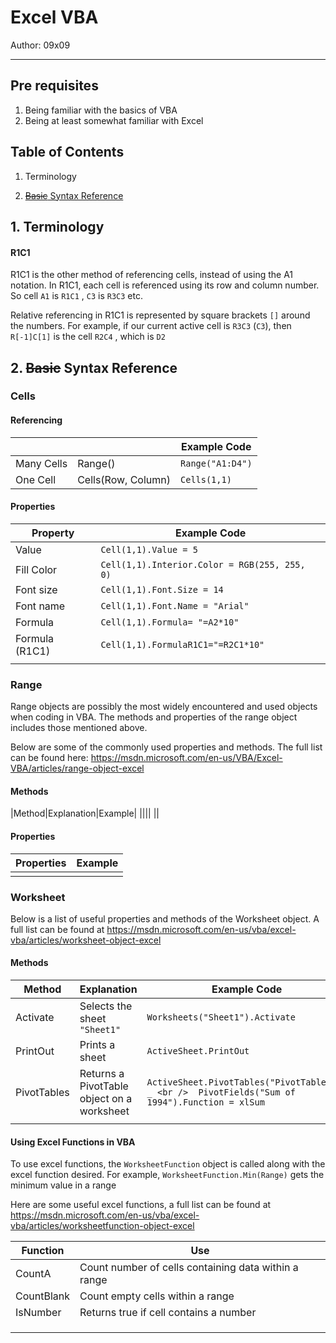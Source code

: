 # Excel VBA

Author: 09x09



---

## Pre requisites

1. Being familiar with the basics of VBA
2.  Being at least somewhat familiar with Excel



## Table of Contents

1. Terminology

2. [~~Basic~~ Syntax Reference](#2)

   

## 1. Terminology <a name="1"></a>

#### R1C1 

R1C1 is the other method of referencing cells, instead of using the A1 notation. In R1C1, each cell is referenced using its row and column number. So cell `A1` is `R1C1` , `C3` is `R3C3` etc.

Relative referencing in R1C1 is represented by square brackets `[]` around the numbers. For example, if our current active cell is `R3C3` (`C3`), then `R[-1]C[1]` is the cell `R2C4` , which is `D2`



## 2. ~~Basic~~ Syntax Reference<a name="2"></a>

### Cells

#### Referencing

|            |                    | Example Code     |
| ---------- | ------------------ | ---------------- |
| Many Cells | Range()            | `Range("A1:D4")` |
| One Cell   | Cells(Row, Column) | `Cells(1,1)`     |



#### Properties

| Property       | Example Code                                  |
| -------------- | --------------------------------------------- |
| Value          | `Cell(1,1).Value = 5`                         |
| Fill Color     | `Cell(1,1).Interior.Color = RGB(255, 255, 0)` |
| Font size      | `Cell(1,1).Font.Size = 14`                    |
| Font name      | `Cell(1,1).Font.Name = "Arial"`               |
| Formula        | `Cell(1,1).Formula= "=A2*10"`                 |
| Formula (R1C1) | `Cell(1,1).FormulaR1C1="=R2C1*10"`            |
|                |                                               |



### Range

Range objects are possibly the most widely encountered and used objects when coding in VBA.  The methods and properties of the range object includes those mentioned above. 

Below are some of the commonly used properties and methods. The full list can be found here: https://msdn.microsoft.com/en-us/VBA/Excel-VBA/articles/range-object-excel

#### Methods

|Method|Explanation|Example|
||||
||



#### Properties

| Properties | Example |
| ---------- | ------- |
|            |         |







### Worksheet

Below is a list of useful properties and methods of the Worksheet object. A full list can be found at https://msdn.microsoft.com/en-us/vba/excel-vba/articles/worksheet-object-excel

#### Methods

| Method      | Explanation                                | Example Code                                                 |
| ----------- | ------------------------------------------ | ------------------------------------------------------------ |
| Activate    | Selects the sheet `"Sheet1"`               | `Worksheets("Sheet1").Activate`                              |
| PrintOut    | Prints a sheet                             | `ActiveSheet.PrintOut`                                       |
| PivotTables | Returns a PivotTable object on a worksheet | `ActiveSheet.PivotTables("PivotTable1"). _ <br />  PivotFields("Sum of 1994").Function = xlSum ` |
|             |                                            |                                                              |



#### Using Excel Functions in VBA

To use excel functions, the `WorksheetFunction` object is called along with the excel function desired. For example, `WorksheetFunction.Min(Range)` gets the minimum value in a range

Here are some useful excel functions, a full list can be found at https://msdn.microsoft.com/en-us/vba/excel-vba/articles/worksheetfunction-object-excel 

| Function   | Use                                                  |
| ---------- | ---------------------------------------------------- |
| CountA     | Count number of cells containing data within a range |
| CountBlank | Count empty cells within a range                     |
| IsNumber   | Returns true if cell contains a number               |
|            |                                                      |
|            |                                                      |
|            |                                                      |





